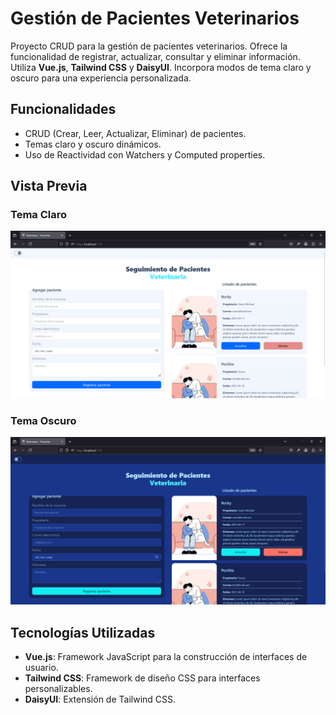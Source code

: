 # Gestión de Pacientes Veterinarios

Proyecto CRUD para la gestión de pacientes veterinarios. Ofrece la funcionalidad de registrar, actualizar, consultar y eliminar información. Utiliza **Vue.js**, **Tailwind CSS** y **DaisyUI**. Incorpora modos de tema claro y oscuro para una experiencia personalizada.

## Funcionalidades

- CRUD (Crear, Leer, Actualizar, Eliminar) de pacientes.
- Temas claro y oscuro dinámicos.
- Uso de Reactividad con Watchers y Computed properties.

## Vista Previa

### Tema Claro
![Tema Claro](https://raw.githubusercontent.com/tetohc/CRUD-Vue/refs/heads/main/src/assets/img/light_mode.png)

### Tema Oscuro
![Tema Oscuro](https://raw.githubusercontent.com/tetohc/CRUD-Vue/refs/heads/main/src/assets/img/dark_mode.png)

## Tecnologías Utilizadas

- **Vue.js**: Framework JavaScript para la construcción de interfaces de usuario.
- **Tailwind CSS**: Framework de diseño CSS para interfaces personalizables.
- **DaisyUI**: Extensión de Tailwind CSS.
